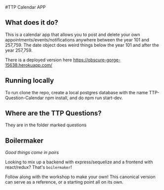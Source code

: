 #TTP Calendar APP

## What does it do?

This is a calendar app that allows you to post and delete your own appointments/events/notifications anywhere between the year 101 and 257,759. The date object does weird things below the year 101 and 
after the year 257,759.

There is a deployed version here https://obscure-gorge-15638.herokuapp.com/


## Running locally

To run clone the repo, create a local postgres database with the name TTP-Question-Calendar npm install, and do npm run start-dev.

## Where are the TTP Questions?

They are in the folder marked questions

## Boilermaker

*Good things come in pairs*

Looking to mix up a backend with express/sequelize and a frontend with react/redux? That's `boilermaker`!

Follow along with the workshop to make your own! This canonical version can serve as a reference, or a starting point all on its own.

